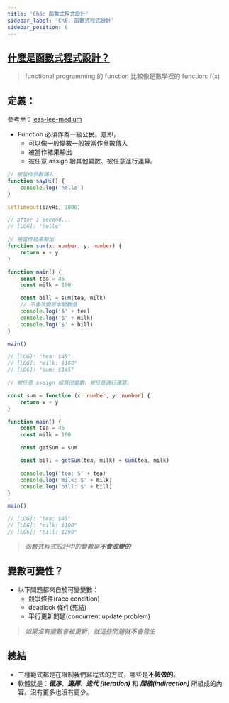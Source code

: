 ```yaml
---
title: 'Ch6: 函數式程式設計'
sidebar_label: 'Ch6: 函數式程式設計'
sidebar_position: 6
---
```


## [什麼是函數式程式設計？][fp-wiki]

> functional programming 的 function 比較像是數學裡的 function: f(x)

## 定義：

參考至：[less-lee-medium][fp-less-lee-medium]

-   Function 必須作為一級公民。意即，
    -   可以像一般變數一般被當作參數傳入
    -   被當作結果輸出
    -   被任意 assign 給其他變數、被任意進行運算。

```ts
// 被當作參數傳入
function sayHi() {
	console.log('hello')
}

setTimeout(sayHi, 1000)

// after 1 second...
// [LOG]: "hello"
```

```ts
// 被當作結果輸出
function sum(x: number, y: number) {
	return x + y
}

function main() {
	const tea = 45
	const milk = 100

	const bill = sum(tea, milk)
	// 不會改變原本變數值
	console.log('$' + tea)
	console.log('$' + milk)
	console.log('$' + bill)
}

main()

// [LOG]: "tea: $45"
// [LOG]: "milk: $100"
// [LOG]: "sum: $145"
```

```ts
// 被任意 assign 給其他變數、被任意進行運算。

const sum = function (x: number, y: number) {
	return x + y
}

function main() {
	const tea = 45
	const milk = 100

	const getSum = sum

	const bill = getSum(tea, milk) + sum(tea, milk)

	console.log('tea: $' + tea)
	console.log('milk: $' + milk)
	console.log('bill: $' + bill)
}

main()

// [LOG]: "tea: $45"
// [LOG]: "milk: $100"
// [LOG]: "bill: $290"
```

> _函數式程式設計中的變數是**不會改變的**_

## 變數可變性？

-   以下問題都來自於可變變數：
    -   競爭條件(race condition)
    -   deadlock 條件(死結)
    -   平行更新問題(concurrent update problem)

> _如果沒有變數會被更新，就這些問題就不會發生_

## 總結

-   三種範式都是在限制我們寫程式的方式，哪些是**不該做的**。
-   軟體就是：_**循序**_、_**選擇**_、_**迭代 (iteration)**_ 和 _**間接(indirection)**_ 所組成的內容。沒有更多也沒有更少。

[fp-wiki]: https://zh.wikipedia.org/zh-tw/%E5%87%BD%E6%95%B0%E5%BC%8F%E7%BC%96%E7%A8%8B
[fp-less-lee-medium]: https://medium.com/%E4%B8%80%E5%80%8B%E5%B0%8F%E5%B0%8F%E5%B7%A5%E7%A8%8B%E5%B8%AB%E7%9A%84%E9%9A%A8%E6%89%8B%E7%AD%86%E8%A8%98/javascript-functional-programming-%E4%B8%80%E6%96%87%E5%88%B0%E5%BA%95%E5%85%A8%E7%B4%80%E9%8C%84-95ff19d9892
